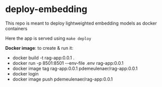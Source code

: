 # deploy-embedding
This repo is meant to deploy lightweighted embedding models as docker containers

Here the app is served using `make deploy` 

**Docker image**: to create & run it:

* docker build -t rag-app:0.0.1 .
* docker run -p 8501:8501 --env-file .env rag-app:0.0.1
* docker image tag rag-app:0.0.1 pdemeulenaer/rag-app:0.0.1
* docker login
* docker image push pdemeulenaer/rag-app:0.0.1
